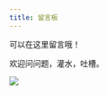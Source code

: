 ```yaml
---
title: 留言板
---
```


可以在这里留言哦！

欢迎问问题，灌水，吐槽。

![](https://tva3.sinaimg.cn/large/0072Vf1pgy1foxkfd6198j31hc0u0nfe.jpg)